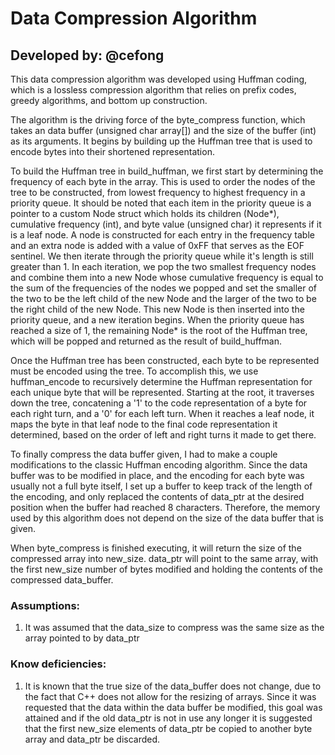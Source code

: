 # Data Compression Algorithm
## Developed by: @cefong

This data compression algorithm was developed using Huffman coding, which is a lossless 
compression algorithm that relies on prefix codes, greedy algorithms, and bottom up construction.

The algorithm is the driving force of the byte_compress function, which takes an data buffer (unsigned char array[]) and the
size of the buffer (int) as its arguments. It begins by building up the Huffman tree that is used to encode bytes into their 
shortened representation. 

To build the Huffman tree in build_huffman, we first start by determining the frequency of each byte in the array. This is used
to order the nodes of the tree to be constructed, from lowest frequency to highest frequency in a priority queue. It should be
noted that each item in the priority queue is a pointer to a custom Node struct which holds its children (Node*), cumulative frequency (int),
and byte value (unsigned char) it represents if it is a leaf node. A node is constructed for each entry in the frequency table
and an extra node is added with a value of 0xFF that serves as the EOF sentinel. We then iterate through the priority queue while it's 
length is still greater than 1. In each iteration, we pop the two smallest frequency nodes and combine them into a new Node whose
cumulative frequency is equal to the sum of the frequencies of the nodes we popped and set the smaller of the two to be the left child
of the new Node and the larger of the two to be the right child of the new Node. This new Node is then inserted into the priority
queue, and a new iteration begins. When the priority queue has reached a size of 1, the remaining Node* is the root of the Huffman
tree, which will be popped and returned as the result of build_huffman.

Once the Huffman tree has been constructed, each byte to be represented must be encoded using the tree. To accomplish this, we use
huffman_encode to recursively determine the Huffman representation for each unique byte that will be represented. Starting at the
root, it traverses down the tree, concatening a '1' to the code representation of a byte for each right turn, and a '0' for each 
left turn. When it reaches a leaf node, it maps the byte in that leaf node to the final code representation it determined, based
on the order of left and right turns it made to get there. 

To finally compress the data buffer given, I had to make a couple modifications to the classic Huffman encoding algorithm. Since the 
data buffer was to be modified in place, and the encoding for each byte was usually not a full byte itself, I set up a buffer to keep
track of the length of the encoding, and only replaced the contents of data_ptr at the desired position when the buffer had reached 8
characters. Therefore, the memory used by this algorithm does not depend on the size of the data buffer that is given.

When byte_compress is finished executing, it will return the size of the compressed array into new_size. data_ptr will point to the same array, with 
the first new_size number of bytes modified and holding the contents of the compressed data_buffer.

### Assumptions:
1. It was assumed that the data_size to compress was the same size as the array pointed to by data_ptr

### Know deficiencies:
1. It is known that the true size of the data_buffer does not change, due to the fact that C++ does not allow for the resizing of arrays.
Since it was requested that the data within the data buffer be modified, this goal was attained and if the old data_ptr is not in use any longer
it is suggested that the first new_size elements of data_ptr be copied to another byte array and data_ptr be discarded. 